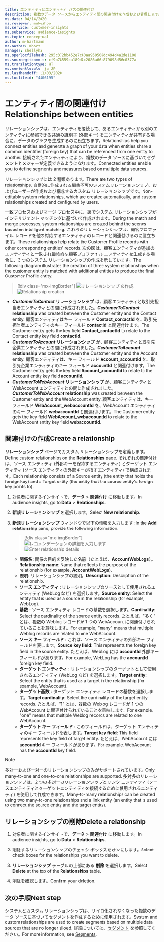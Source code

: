 ```yaml
---
title: エンティティとエンティティ パスの関連付け
description: 複数のデータ ソースからエンティティ間の関連付けを作成および管理します。
ms.date: 04/14/2020
ms.reviewer: mukeshpo
ms.service: customer-insights
ms.subservice: audience-insights
ms.topic: conceptual
author: m-hartmann
ms.author: mhart
manager: shellyha
ms.openlocfilehash: 295c372bb452e7c40aa950506dc494d4a2de1108
ms.sourcegitcommit: cf9b78559ca189d4c2086a66c879098d56c0377a
ms.translationtype: HT
ms.contentlocale: ja-JP
ms.lasthandoff: 11/03/2020
ms.locfileid: "4406195"
---
```

# <a name="relationships-between-entities"></a><span data-ttu-id="0067a-103">エンティティ間の関連付け</span><span class="sxs-lookup"><span data-stu-id="0067a-103">Relationships between entities</span></span>

<span data-ttu-id="0067a-104">リレーションシップは、エンティティを接続して、あるエンティティから別のエンティティに参照できる共通の識別子 (外部キー) をエンティティが共有する場合に、データのグラフを生成するのに役立ちます。</span><span class="sxs-lookup"><span data-stu-id="0067a-104">Relationships help you connect entities and generate a graph of your data when entities share a common identifier (foreign key) that can be referenced from one entity to another.</span></span> <span data-ttu-id="0067a-105">接続されたエンティティにより、複数のデータ ソースに基づいてセグメントとメジャーが定義できるようになります。</span><span class="sxs-lookup"><span data-stu-id="0067a-105">Connected entities enable you to define segments and measures based on multiple data sources.</span></span>

<span data-ttu-id="0067a-106">リレーションシップには 2 種類あります。</span><span class="sxs-lookup"><span data-stu-id="0067a-106">There are two types of relationships.</span></span> <span data-ttu-id="0067a-107">自動的に作成される編集不可のシステムリレーションシップ、およびユーザーが作成および構成するカスタム リレーションシップです。</span><span class="sxs-lookup"><span data-stu-id="0067a-107">Non-editable system relationships, which are created automatically, and custom relationships created and configured by users.</span></span>

<span data-ttu-id="0067a-108">一致プロセスおよびマージ プロセス中に、裏でシステム リレーションシップがインテリジェント マッチングに基づいて作成されます。</span><span class="sxs-lookup"><span data-stu-id="0067a-108">During the match and merge processes, system relationships are created behind the scenes based on intelligent matching.</span></span> <span data-ttu-id="0067a-109">これらのリレーションシップは、顧客プロファイル レコードを他の対応するエンティティのレコードと関連付けるのに役立ちます。</span><span class="sxs-lookup"><span data-stu-id="0067a-109">These relationships help relate the Customer Profile records with other corresponding entities' records.</span></span> <span data-ttu-id="0067a-110">次の図は、顧客エンティティが追加のエンティティと一致され最終的な顧客プロファイル エンティティを生成する場合に、3 つのシステム リレーションシップの作成を示しています。</span><span class="sxs-lookup"><span data-stu-id="0067a-110">The following diagram illustrates the creation of three system relationships when the customer entity is matched with additional entities to produce the final Customer Profile entity.</span></span>

> [!div class="mx-imgBorder"]
> <span data-ttu-id="0067a-111">![リレーションシップ の作成](media/relationships-entities-merge.png "リレーションシップ の作成")</span><span class="sxs-lookup"><span data-stu-id="0067a-111">![Relationship creation](media/relationships-entities-merge.png "Relationship creation")</span></span>

- <span data-ttu-id="0067a-112">***CustomerToContact* リレーションシップ** は、顧客エンティティと取引先担当者エンティティとの間に作成されました。</span><span class="sxs-lookup"><span data-stu-id="0067a-112">***CustomerToContact* relationship** was created between the Customer entity and the Contact entity.</span></span> <span data-ttu-id="0067a-113">顧客エンティティはキー フィールド **Contact_contactId** を、取引先担当者エンティティのキー フィールド **contactId** と関連付けます。</span><span class="sxs-lookup"><span data-stu-id="0067a-113">The Customer entity gets the key field **Contact_contactId** to relate to the Contact entity key field **contactId**.</span></span>
- <span data-ttu-id="0067a-114">**_CustomerToAccount_ リレーションシップ** が、顧客エンティティと取引先企業エンティティとの間に作成されました。</span><span class="sxs-lookup"><span data-stu-id="0067a-114">**_CustomerToAccount_ relationship** was created between the Customer entity and the Account entity.</span></span> <span data-ttu-id="0067a-115">顧客エンティティは、キー フィールド **Account_accountId** を、取引先企業エンティティのキー フィールド **accountId** と関連付けます。</span><span class="sxs-lookup"><span data-stu-id="0067a-115">The Customer entity gets the key field **Account_accountId** to relate to the Account entity key field **accountId**.</span></span>
- <span data-ttu-id="0067a-116">**_CustomerToWebAccount_ リレーションシップ** が、顧客エンティティと WebAccount エンティティとの間に作成されました。</span><span class="sxs-lookup"><span data-stu-id="0067a-116">**_CustomerToWebAccount_ relationship** was created between the Customer entity and the WebAccount entity.</span></span> <span data-ttu-id="0067a-117">顧客エンティティは、キー フィールド **WebAccount_webaccountId** を、WebAccount エンティティのキー フィールド **webaccountId** と関連付けます。</span><span class="sxs-lookup"><span data-stu-id="0067a-117">The Customer entity gets the key field **WebAccount_webaccountId** to relate to the WebAccount entity key field **webaccountId**.</span></span>

## <a name="create-a-relationship"></a><span data-ttu-id="0067a-118">関連付けの作成</span><span class="sxs-lookup"><span data-stu-id="0067a-118">Create a relationship</span></span>

<span data-ttu-id="0067a-119">**リレーションシップ** ページでカスタム リレーションシップを定義します。</span><span class="sxs-lookup"><span data-stu-id="0067a-119">Define custom relationships on the **Relationships** page.</span></span> <span data-ttu-id="0067a-120">それぞれの関連付けは、ソース エンティティ (外部キーを保持するエンティティ) とターゲット エンティティ (ソース エンティティの外部キーが指すエンティティ) で構成されます。</span><span class="sxs-lookup"><span data-stu-id="0067a-120">Each relationship consists of a Source entity (the entity that holds the foreign key) and a Target entity (the entity that the source entity's foreign key points to).</span></span>

1. <span data-ttu-id="0067a-121">対象者に関するインサイトで、**データ** > **関連付け** に移動します。</span><span class="sxs-lookup"><span data-stu-id="0067a-121">In audience insights, go to **Data** > **Relationships**.</span></span>

2. <span data-ttu-id="0067a-122">**新規リレーションシップ** を選択します。</span><span class="sxs-lookup"><span data-stu-id="0067a-122">Select **New relationship**.</span></span>

3. <span data-ttu-id="0067a-123">**新規リレーションシップ** ウィンドウで以下の情報を入力します :</span><span class="sxs-lookup"><span data-stu-id="0067a-123">In the **Add relationship** pane, provide the following information:</span></span>

   > [!div class="mx-imgBorder"]
   > <span data-ttu-id="0067a-124">![レコメンデーションの詳細を入力します](media/relationships-add.png "レコメンデーション詳細の入力")</span><span class="sxs-lookup"><span data-stu-id="0067a-124">![Enter relationship details](media/relationships-add.png "Enter relationship details")</span></span>

   - <span data-ttu-id="0067a-125">**関係名**: 関係の目的を反映した名前（たとえば、**AccountWebLogs**）。</span><span class="sxs-lookup"><span data-stu-id="0067a-125">**Relationship name**: Name that reflects the purpose of the relationship (for example, **AccountWebLogs**).</span></span>
   - <span data-ttu-id="0067a-126">**説明**: リレーションシップの説明。</span><span class="sxs-lookup"><span data-stu-id="0067a-126">**Description**: Description of the relationship.</span></span>
   - <span data-ttu-id="0067a-127">**ソース エンティティ** : リレーションシップのソースとして使用されるエンティティ (WebLog など) を選択します。</span><span class="sxs-lookup"><span data-stu-id="0067a-127">**Source entity**: Select the entity that is used as a source in the relationship (for example, WebLog).</span></span>
   - <span data-ttu-id="0067a-128">**基数** : ソース エンティティ レコードの基数を選択します。</span><span class="sxs-lookup"><span data-stu-id="0067a-128">**Cardinality**: Select the cardinality of the source entity records.</span></span> <span data-ttu-id="0067a-129">たとえば、"多く" とは、複数の Weblog レコードが 1 つの WebAccount に関連付けられていることを意味します。</span><span class="sxs-lookup"><span data-stu-id="0067a-129">For example, "many" means that multiple Weblog records are related to one WebAccount.</span></span>
   - <span data-ttu-id="0067a-130">**ソース キー フィールド** : これは、ソース エンティティの外部キー フィールドを表します。</span><span class="sxs-lookup"><span data-stu-id="0067a-130">**Source key field**: This represents the foreign key field in the source entity.</span></span> <span data-ttu-id="0067a-131">たとえば、WebLog には **accountId** 外部キー フィールドがあります。</span><span class="sxs-lookup"><span data-stu-id="0067a-131">For example, WebLog has the **accountId** foreign key field.</span></span>
   - <span data-ttu-id="0067a-132">**ターゲット エンティティ** : リレーションシップのターゲットとして使用されるエンティティ (WebLog など) を選択します。</span><span class="sxs-lookup"><span data-stu-id="0067a-132">**Target entity**: Select the entity that is used as a target in the relationship (for example, WebAccount).</span></span>
   - <span data-ttu-id="0067a-133">**ターゲット基数** : ターゲット エンティティ レコードの基数を選択します。</span><span class="sxs-lookup"><span data-stu-id="0067a-133">**Target cardinality**: Select the cardinality of the target entity records.</span></span> <span data-ttu-id="0067a-134">たとえば、"1" とは、複数の Weblog レコードが 1 つの WebAccount に関連付けられていることを意味します。</span><span class="sxs-lookup"><span data-stu-id="0067a-134">For example, "one" means that multiple Weblog records are related to one WebAccount.</span></span>
   - <span data-ttu-id="0067a-135">**ターゲット キー フィールド** : このフィールドは、ターゲット エンティティのキー フィールドを表します。</span><span class="sxs-lookup"><span data-stu-id="0067a-135">**Target key field**: This field represents the key field of target entity.</span></span> <span data-ttu-id="0067a-136">たとえば、WebAccount には **accountId** キー フィールドがあります。</span><span class="sxs-lookup"><span data-stu-id="0067a-136">For example, WebAccount has the **accountId** key field.</span></span>

> [!NOTE]
> <span data-ttu-id="0067a-137">多対一および一対一のリレーションシップのみがサポートされています。</span><span class="sxs-lookup"><span data-stu-id="0067a-137">Only many-to-one and one-to-one relationships are supported.</span></span> <span data-ttu-id="0067a-138">多対多のリレーションシップは、2 つの多対一のリレーションシップとリンク エンティティ (ソースエンティティとターゲットエンティティを接続するために使用されるエンティティ) を使用して作成できます。</span><span class="sxs-lookup"><span data-stu-id="0067a-138">Many-to-many relationships can be created using two many-to-one relationships and a link entity (an entity that is used to connect the source entity and the target entity).</span></span>

## <a name="delete-a-relationship"></a><span data-ttu-id="0067a-139">リレーションシップの削除</span><span class="sxs-lookup"><span data-stu-id="0067a-139">Delete a relationship</span></span>

1. <span data-ttu-id="0067a-140">対象者に関するインサイトで、**データ** > **関連付け** に移動します。</span><span class="sxs-lookup"><span data-stu-id="0067a-140">In audience insights, go to **Data** > **Relationships**.</span></span>

2. <span data-ttu-id="0067a-141">削除するリレーションシップのチェック ボックスをオンにします。</span><span class="sxs-lookup"><span data-stu-id="0067a-141">Select check boxes for the relationships you want to delete.</span></span>

3. <span data-ttu-id="0067a-142">**リレーションシップ** テーブルの上部にある **削除** を選択します。</span><span class="sxs-lookup"><span data-stu-id="0067a-142">Select **Delete** at the top of the **Relationships** table.</span></span>

4. <span data-ttu-id="0067a-143">削除を確認します。</span><span class="sxs-lookup"><span data-stu-id="0067a-143">Confirm your deletion.</span></span>

## <a name="next-step"></a><span data-ttu-id="0067a-144">次の手順</span><span class="sxs-lookup"><span data-stu-id="0067a-144">Next step</span></span>

<span data-ttu-id="0067a-145">システムとカスタム リレーションシップは、サイロ化されなくなった複数のデータ ソースに基づいてセグメントを作成するために使用されます。</span><span class="sxs-lookup"><span data-stu-id="0067a-145">System and custom relationships are used to create segments based on multiple data sources that are no longer siloed.</span></span> <span data-ttu-id="0067a-146">詳細については、[セグメント](segments.md) を参照してください。</span><span class="sxs-lookup"><span data-stu-id="0067a-146">For more information, see [Segments](segments.md).</span></span>
